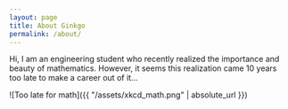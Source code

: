 ```yaml
---
layout: page
title: About Ginkgo
permalink: /about/
---
```


Hi, I am an engineering student who recently realized the importance and beauty of mathematics. However, it seems this realization came 10 years too late to make a career out of it...

![Too late for math]({{ "/assets/xkcd_math.png" | absolute_url }})
